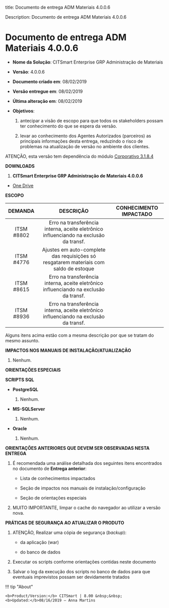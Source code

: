 title: Documento de entrega ADM Materiais 4.0.0.6

Description: Documento de entrega ADM Materiais 4.0.0.6

# Documento de entrega ADM Materiais 4.0.0.6

-   **Nome da Solução**: CITSmart Enterprise GRP Administração de Materiais

-   **Versão**: 4.0.0.6

-   **Documento criado em**: 08/02/2019

-   **Versão entregue em**: 08/02/2019

-   **Última alteração em**: 08/02/2019

-   **Objetivos**:

    1.  antecipar a visão de escopo para que todos os stakeholders possam ter
        conhecimento do que se espera da versão.

    2.  levar ao conhecimento dos Agentes Autorizados (parceiros) as principais
        informações desta entrega, reduzindo o risco de problemas na atualização
        de versão no ambiente dos clientes.

ATENÇÃO, esta versão tem dependência do módulo [Corporativo
3.1.8.4]()

**DOWNLOADS**

1.  **CITSmart Enterprise GRP Administração de Materiais 4.0.0.6**

-   [One
    Drive](https://citsmart-my.sharepoint.com/personal/paulo_santos_citsmart_com/_layouts/15/guestaccess.aspx?folderid=081f512289bf944e887166f6113caf9c3&authkey=AURTQ5agSkq29TsN4SRdYZA&expiration=2019-03-11T03%3A00%3A00.000Z&e=ErqCv8)

**ESCOPO**


|   DEMANDA  |                                       DESCRIÇÃO                                       | CONHECIMENTO IMPACTADO |
|:----------:|:-------------------------------------------------------------------------------------:|:----------------------:|
| ITSM #8802 | Erro na transferência interna, aceite eletrônico influenciando na exclusão da transf. |                        |
| ITSM #4776 | Ajustes em auto-complete das requisições só resgatarem materiais com saldo de estoque |                        |
| ITSM #8615 | Erro na transferência interna, aceite eletrônico influenciando na exclusão da transf. |                        |
| ITSM #8936 | Erro na transferência interna, aceite eletrônico influenciando na exclusão da transf. |                        |

Alguns itens acima estão com a mesma descrição por que se tratam do mesmo assunto.

**IMPACTOS NOS MANUAIS DE INSTALAÇÃO/ATUALIZAÇÃO**

1.  Nenhum.

**ORIENTAÇÕES ESPECIAIS**

**SCRIPTS SQL**

-   **PostgreSQL**

    1.  Nenhum.

-   **MS-SQLServer**

    1.  Nenhum.

-   **Oracle**

    1.  Nenhum.

**ORIENTAÇÕES ANTERIORES QUE DEVEM SER OBSERVADAS NESTA ENTREGA**

1.  É recomendada uma análise detalhada dos seguintes itens encontrados no
    documento de **Entrega anterior**:

    -   Lista de conhecimentos impactados

    -   Seção de impactos nos manuais de instalação/configuração

    -   Seção de orientações especiais

2.  MUITO IMPORTANTE, limpar o cache do navegador ao utilizar a versão nova.

**PRÁTICAS DE SEGURANÇA AO ATUALIZAR O PRODUTO**

1.  ATENÇÃO, Realizar uma cópia de segurança (*backup*):

    -   da aplicação (war)

    -   do banco de dados

2.  Executar os scripts conforme orientações contidas neste documento

3.  Salvar o log da execução dos scripts no banco de dados para que eventuais
    imprevistos possam ser devidamente tratados

!!! tip "About"

    <b>Product/Version:</b> CITSmart | 8.00 &nbsp;&nbsp;
    <b>Updated:</b>08/16/2019 – Anna Martins


